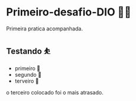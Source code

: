 # Primeiro-desafio-DIO :man_factory_worker:



Primeira pratica acompanhada.

## Testando  ⛹️

- primeiro :1st_place_medal:
- segundo :2nd_place_medal:
- terveiro :3rd_place_medal:


o terceiro colocado foi o mais atrasado.
